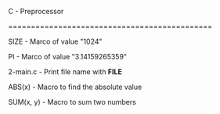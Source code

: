 C - Preprocessor


=============================================

SIZE - Marco of value "1024"

PI - Marco of value "3.14159265359"

2-main.c - Print file name with __FILE__

ABS(x) - Macro to find the absolute value

SUM(x, y) - Macro to sum two numbers
